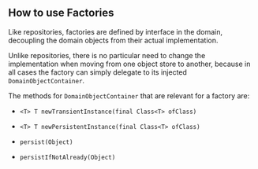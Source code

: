 How to use Factories
--------------------

Like repositories, factories are defined by interface in the domain, decoupling the domain objects from their actual implementation.

Unlike repositories, there is no particular need to change the implementation when moving from one object store to another, because in all cases the factory can simply delegate to its injected `DomainObjectContainer`.

The methods for `DomainObjectContainer` that are relevant for a factory are:

-   `<T> T newTransientInstance(final Class<T> ofClass)`

-   `<T> T newPersistentInstance(final Class<T> ofClass)`

-   `persist(Object)`

-   `persistIfNotAlready(Object)`

<!--
These are discussed in more detail in ?. See also ? for full coverage of
the methods available in DomainObjectContainer.-->
